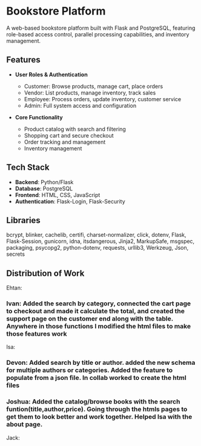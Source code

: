 # Bookstore Platform

A web-based bookstore platform built with Flask and PostgreSQL, featuring role-based access control, parallel processing capabilities, and inventory management.

## Features

- **User Roles & Authentication**

  - Customer: Browse products, manage cart, place orders
  - Vendor: List products, manage inventory, track sales 
  - Employee: Process orders, update inventory, customer service
  - Admin: Full system access and configuration

- **Core Functionality**
  - Product catalog with search and filtering
  - Shopping cart and secure checkout
  - Order tracking and management
  - Inventory management

## Tech Stack

- **Backend**: Python/Flask
- **Database**: PostgreSQL
- **Frontend**: HTML, CSS, JavaScript
- **Authentication**: Flask-Login, Flask-Security

## Libraries
  bcrypt, blinker, cachelib, certifi, charset-normalizer, click, dotenv, Flask, Flask-Session, gunicorn, idna, itsdangerous, Jinja2, MarkupSafe, msgspec, packaging, psycopg2, python-dotenv, requests, urllib3, Werkzeug, Json, secrets 

## Distribution of Work
  Ehtan:
  ### Ivan: Added the search by category, connected the cart page to checkout and made it calculate the total, and created the support page on the customer end along with the table. Anywhere in those functions I modified the html files to make those features work
  Isa:
  ### Devon: Added search by title or author. added the new schema for multiple authors or categories. Added the feature to populate from a json file. In collab worked to create the html files
   ### Joshua: Added the catalog/browse books with the search funtion(title,author,price). Going through the htmls pages to get them to look better and work together. Helped Isa with the about page. 
  Jack:
